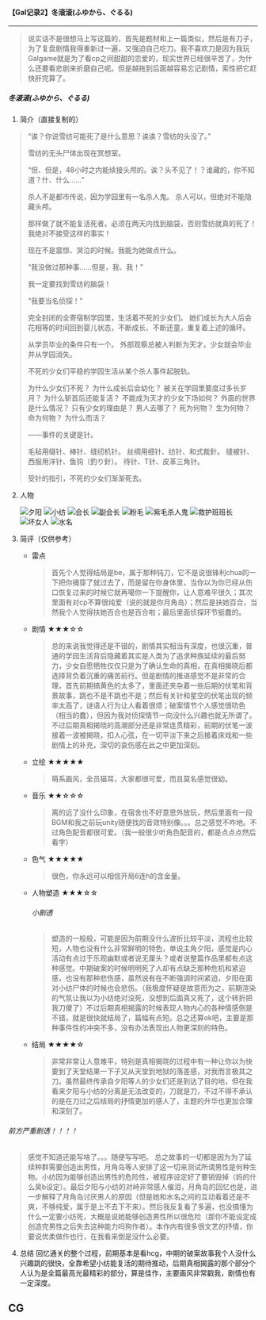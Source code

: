 #### 【Gal记录2】冬滚滚(ふゆから、ぐるる)
***
> 说实话不是很想马上写这篇的，首先是题材和上一篇类似，然后是有刀子，为了复盘剧情我得重新过一遍，又强迫自己吃刀。我不喜欢刀是因为我玩Galgame就是为了看cp之间甜甜的恋爱的，现实世界已经很辛苦了，为什么还要看悲剧来折磨自己呢。但是越拖到后面越容易忘记剧情，索性把它赶快肝完算了。
##### 冬滚滚(ふゆから、ぐるる)
1. 简介（直接复制的）
>“诶？你说雪纺可能死了是什么意思？诶诶？雪纺的头没了。”
>
>雪纺的无头尸体出现在冥想室。
>
>“但、但是，48小时之内能续接头颅的。诶？头不见了！？谁藏的，你不知道？什、什么……”
>
>杀人不是都市传说，因为学园里有一名杀人鬼。
>杀人可以，但绝对不能隐藏头颅。
>
>那样做了就不能复活死者。必须在两天内找到脑袋，否则雪纺就真的死了！
>我绝对不接受这样的事实！
>
>现在不是震惊、哭泣的时候。我能为她做点什么。
>
>“我没做过那种事……但是，我、我！”
>
>我一定要找到雪纺的脑袋！
>
>“我要当名侦探！”
>
>完全封闭的全寄宿制学园里，生活着不死的少女们。
>她们成长为大人后会花相等的时间回到婴儿状态，不断成长、不断还童，重复着上述的循环。
>
>从学员毕业的条件只有一个。
>外部观察总被人判断为天才，少女就会毕业并从学园消失。
>
>不死的少女们平稳的学园生活从某个杀人事件起脱轨。
>
>为什么少女们不死？
>为什么成长后会幼化？
>被关在学园里要度过多长岁月？
>为什么斩首后还能复活？
>不能成为天才的少女下场如何？
>外面的世界是什么情况？
>只有少女的理由是？
>男人去哪了？
>死为何物？
>生为何物？
>命为何物？
>为什么而活？
>
>——事件的关键是针。
>
>毛毡用缀针、棒针、缝纫机针。
>丝绸用细针、纺针、和式裁針。
>缝被针、西服用洋针、鱼钩（釣り針）。
>待针、T针、皮革三角针。
>
>受针的指引，不死的少女们渐渐死去。
2. 人物

   ![夕阳](https://github.com/SOFdian/zkh/blob/master/%E3%80%90Gal%E8%AE%B0%E5%BD%952%E3%80%91%E5%86%AC%E6%BB%9A%E6%BB%9A(%E3%81%B5%E3%82%86%E3%81%8B%E3%82%89%E3%80%81%E3%81%90%E3%82%8B%E3%82%8B)/img/%E5%A4%95%E9%98%B3.jpg)
   ![小纺](https://github.com/SOFdian/zkh/blob/master/%E3%80%90Gal%E8%AE%B0%E5%BD%952%E3%80%91%E5%86%AC%E6%BB%9A%E6%BB%9A(%E3%81%B5%E3%82%86%E3%81%8B%E3%82%89%E3%80%81%E3%81%90%E3%82%8B%E3%82%8B)/img/%E5%B0%8F%E7%BA%BA.jpg)
   ![会长](https://github.com/SOFdian/zkh/blob/master/%E3%80%90Gal%E8%AE%B0%E5%BD%952%E3%80%91%E5%86%AC%E6%BB%9A%E6%BB%9A(%E3%81%B5%E3%82%86%E3%81%8B%E3%82%89%E3%80%81%E3%81%90%E3%82%8B%E3%82%8B)/img/%E4%BC%9A%E9%95%BF.jpg)
   ![副会长](https://github.com/SOFdian/zkh/blob/master/%E3%80%90Gal%E8%AE%B0%E5%BD%952%E3%80%91%E5%86%AC%E6%BB%9A%E6%BB%9A(%E3%81%B5%E3%82%86%E3%81%8B%E3%82%89%E3%80%81%E3%81%90%E3%82%8B%E3%82%8B)/img/%E5%89%AF%E4%BC%9A%E9%95%BF.jpg)
   ![粉毛](https://github.com/SOFdian/zkh/blob/master/%E3%80%90Gal%E8%AE%B0%E5%BD%952%E3%80%91%E5%86%AC%E6%BB%9A%E6%BB%9A(%E3%81%B5%E3%82%86%E3%81%8B%E3%82%89%E3%80%81%E3%81%90%E3%82%8B%E3%82%8B)/img/%E7%B2%89%E6%AF%9B.jpg)
   ![紫毛杀人鬼](https://github.com/SOFdian/zkh/blob/master/%E3%80%90Gal%E8%AE%B0%E5%BD%952%E3%80%91%E5%86%AC%E6%BB%9A%E6%BB%9A(%E3%81%B5%E3%82%86%E3%81%8B%E3%82%89%E3%80%81%E3%81%90%E3%82%8B%E3%82%8B)/img/%E7%B4%AB%E6%AF%9B%E6%9D%80%E4%BA%BA%E9%AC%BC.jpg)
   ![救护班班长](https://github.com/SOFdian/zkh/blob/master/%E3%80%90Gal%E8%AE%B0%E5%BD%952%E3%80%91%E5%86%AC%E6%BB%9A%E6%BB%9A(%E3%81%B5%E3%82%86%E3%81%8B%E3%82%89%E3%80%81%E3%81%90%E3%82%8B%E3%82%8B)/img/%E6%95%91%E6%8A%A4%E7%8F%AD%E7%8F%AD%E9%95%BF.jpg)
   ![坏女人](https://github.com/SOFdian/zkh/blob/master/%E3%80%90Gal%E8%AE%B0%E5%BD%952%E3%80%91%E5%86%AC%E6%BB%9A%E6%BB%9A(%E3%81%B5%E3%82%86%E3%81%8B%E3%82%89%E3%80%81%E3%81%90%E3%82%8B%E3%82%8B)/img/%E5%9D%8F%E5%A5%B3%E4%BA%BA.jpg)
   ![水名](https://github.com/SOFdian/zkh/blob/master/%E3%80%90Gal%E8%AE%B0%E5%BD%952%E3%80%91%E5%86%AC%E6%BB%9A%E6%BB%9A(%E3%81%B5%E3%82%86%E3%81%8B%E3%82%89%E3%80%81%E3%81%90%E3%82%8B%E3%82%8B)/img/%E6%B0%B4%E5%90%8D.jpg)
3. 简评（仅供参考）
    * 雷点
        > 首先个人觉得结局是be，属于那种钝刀，它不是说很锋利chua的一下把你捅穿了就过去了，而是留在你身体里，当你以为你已经从伤口恢复过来的时候它就再噶你一下提醒你，让人意难平很久；其次里面有对cp不算很纯爱（说的就是你月角岛）；然后是扶她百合，当然我个人觉得扶她百合也是百合啦；最后里面侦探环节挺蠢的。
    * 剧情 ★★★☆☆
        > 总的来说我觉得还是不错的，剧情其实相当有深度，也很沉重，普通的学园生活背后隐藏着其实是人类为了追求种族延续的最后努力，少女自愿牺牲仅仅只是为了确认生命的真相，在真相揭晓后都选择背负着沉重的痛苦前行。但是剧情的推进感觉不是非常的合理，首先前期搞黄色的太多了，里面还夹杂着一些后期的伏笔和背景故事，跳也不是不跳也不是；然后有关针和星空的伏笔出现的频率太高了，谜语人行为让人看着很烦；破案情节个人感觉很叻色（相当的蠢），但因为我对侦探情节一向没什么兴趣也就无所谓了。不过后期真相揭晓的高潮部分还是非常连贯精彩，前期的伏笔一波接着一波被揭晓，扣人心弦，在一切平淡下来之后接着床戏和一些剧情上的补充，深切的哀伤感在此之中更加深刻。
    * 立绘 ★★★★★
        > 萌系画风，全员猫耳，大家都很可爱，而且莫名感觉很幼。
    * 音乐 ★★☆☆☆
        > 离的远了没什么印象，在宿舍也不好意思外放玩，然后里面有一段BGM和我之前玩unity随便找的音效特别像。。。总之感觉不咋地。不过角色配音都很可爱。（我一般很少听角色配音的，都是点点点然后看字）
    * 色气 ★★★★★
        > 很色，你永远可以相信开局6连h的含金量。
    * 人物塑造 ★★★☆☆
        ###### 小剧透
        > 塑造的一般般，可能是因为前期没什么波折比较平淡，流程也比较短，人物也没有什么非常鲜明的特色，单说主角夕阳，感觉是内心活动有点过于乐观幽默或者说无厘头？或者说整篇作品里都有点这种感觉。中期破案的时候明明死了人却有点缺乏那种危机和紧迫感，也没有那种悲伤感，虽然说有在不断强调时间紧迫，夕阳在面对小纺尸体的时候也会悲伤。（我极度怀疑是故意而为之，前期渲染的气氛让我以为小纺绝对没死，没想到后面真又死了，这个转折把我刀傻了）不过后期真相揭露的时候表现人物内心的各种情感倒是不错，就是很快就结局了，篇幅有点短。总之还算ok吧，主要是那种事件性的冲突不多，没有办法表现出人物更深刻的特色。
    * 结局 ★★★★☆
        > 非常非常让人意难平，特别是真相揭晓的过程中有一种让你以为快要到了天堂结果一下子又从天堂到地狱的落差感，对我而言极其之刀。虽然最终传承自夕阳等人的少女们还是到达了目的地，但在我看来夕阳与小纺的分离是无法改变的，刀就是刀，不过不得不承认的是在刀过之后结局的抒情更加的感人了，主题的升华也更加合理和深刻了。
###### 前方严重剧透！！！！
> 感觉不知道还能写啥了。。。随便写写吧。
> 总之故事的一切都是因为为了延续种群需要创造出男性，月角岛等人安排了这一切来测试所谓男性是何种生物。小纺因为能够创造出男性的危险性，被程序设定好了要销毁掉（妈的什么臭b设定）。最后夕阳与小纺的对峙非常感人催泪，月角岛的回忆也是，进一步解释了月角岛讨厌男人的原因（但是她和水名之间的互动看着还是不爽，不够纯爱，属于是上不去下不来）。然后我反复看了多遍，也没搞懂为什么一定要小纺死，大概是说她能够创造男性所以很危险（那你不能设定成创造完男性之后失去这种能力吗狗作者）。本作内有很多很文艺的抒情，你要说优柔做作也行，在我看来倒是没什么必要。
4. 总结
    回忆通关的整个过程，前期基本是看hcg，中期的破案故事我个人没什么兴趣跳的很快，全靠希望小纺能复活的期待推动，后期真相揭露的那个部分个人认为是全篇最高光最精彩的部分，算是佳作，主要画风非常戳我，剧情也有一定深度。
## CG

